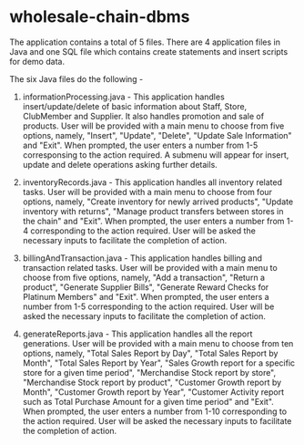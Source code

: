 # wholesale-chain-dbms

The application contains a total of 5 files. There are 4 application files in Java and one SQL file which contains create statements and insert scripts for demo data.

The six Java files do the following - 

1. informationProcessing.java - This application handles insert/update/delete of basic information about Staff, Store, ClubMember and Supplier. It also handles promotion and sale of products. User will be provided with a main menu to choose from five options, namely, "Insert", "Update", "Delete", "Update Sale Information" and "Exit". When prompted, the user enters a number from 1-5 corresponsing to the action required. A submenu will appear for insert, update and delete operations asking further details. 

2. inventoryRecords.java - This application handles all inventory related tasks. User will be provided with a main menu to choose from four options, namely, "Create inventory for newly arrived products", "Update inventory with returns", "Manage product transfers between stores in the chain" and "Exit". When prompted, the user enters a number from 1-4 corresponding to the action required. User will be asked the necessary inputs to facilitate the completion of action. 

3. billingAndTransaction.java - This application handles billing and transaction related tasks. User will be provided with a main menu to choose from five options, namely, "Add a transaction", "Return a product", "Generate Supplier Bills", "Generate Reward Checks for Platinum Members" and "Exit". When prompted, the user enters a number from 1-5 corresponding to the action required. User will be asked the necessary inputs to facilitate the completion of action. 

4. generateReports.java - This application handles all the report generations. User will be provided with a main menu to choose from ten options, namely, "Total Sales Report by Day", "Total Sales Report by Month", "Total Sales Report by Year", "Sales Growth report for a specific store for a given time period", "Merchandise Stock report by store", "Merchandise Stock report by product", "Customer Growth report by Month", "Customer Growth report by Year", "Customer Activity report such as Total Purchase Amount for a given time period" and "Exit". When prompted, the user enters a number from 1-10 corresponding to the action required. User will be asked the necessary inputs to facilitate the completion of action. 
